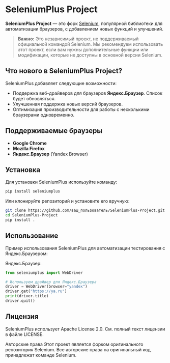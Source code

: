 # SeleniumPlus Project

**SeleniumPlus Project** — это форк [Selenium](https://github.com/SeleniumHQ/selenium), популярной библиотеки для автоматизации браузеров, с добавлением новых функций и улучшений.

> **Важно:** Это независимый проект, не поддерживаемый официальной командой Selenium. Мы рекомендуем использовать этот проект, если вам нужны дополнительные функции или модификации, которые не доступны в основной версии Selenium.

## Что нового в SeleniumPlus Project?

SeleniumPlus добавляет следующие возможности:
- Поддержка веб-драйверов для браузеров **Яндекс.Браузер**. Список будет обновляться.
- Улучшенная поддержка новых версий браузеров.
- Оптимизация производительности для работы с несколькими браузерами одновременно.

## Поддерживаемые браузеры

- **Google Chrome**
- **Mozilla Firefox**
- **Яндекс.Браузер** (Yandex Browser)

## Установка
Для установки SeleniumPlus используйте команду:
```bash
pip install seleniumplus
```

Или клонируйте репозиторий и установите его вручную:
```bash
git clone https://github.com/ваш_пользователь/SeleniumPlus-Project.git
cd SeleniumPlus-Project
pip install .
```

## Использование
Пример использования SeleniumPlus для автоматизации тестирования с Яндекс.Браузером:

Яндекс.Браузер:
```python
from seleniumplus import WebDriver

# Используем драйвер для Яндекс.Браузера
driver = WebDriver(browser="yandex")
driver.get("https://ya.ru")
print(driver.title)
driver.quit()
```

## Лицензия
SeleniumPlus использует Apache License 2.0. См. полный текст лицензии в файле LICENSE.

Авторские права
Этот проект является форком оригинального репозитория Selenium. Все авторские права на оригинальный код принадлежат команде Selenium.
